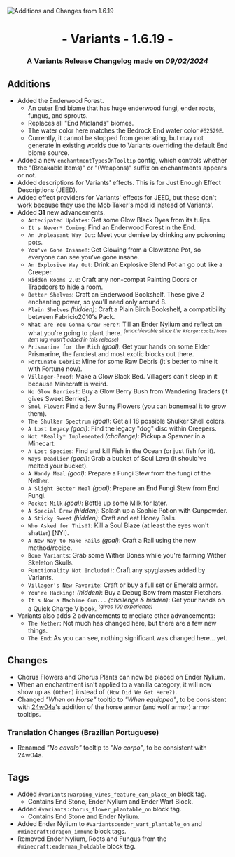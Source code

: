![Additions and Changes from 1.6.19](ChangelogPhoto.png)

# <center>- Variants - 1.6.19 -</center>
### <center>A Variants Release Changelog made on *09/02/2024*</center>

## Additions
- Added the Enderwood Forest.
    - An outer End biome that has huge enderwood fungi, ender roots, fungus, and sprouts.
    - Replaces all "End Midlands" biomes.
    - The water color here matches the Bedrock End water color `#62529E`.
    - Currently, it cannot be stopped from generating, but may not generate in existing worlds due to Variants overriding the default End biome source.
- Added a new ```enchantmentTypesOnTooltip``` config, which controls whether the "(Breakable Items)" or "(Weapons)" suffix on enchantments appears or not.
- Added descriptions for Variants' effects. This is for Just Enough Effect Descriptions (JEED).
- Added effect providers for Variants' effects for JEED, but these don't work because they use the Mob Taker's mod id instead of Variants'.
- Added **31** new advancements.
    - ```Antecipated Updates```: Get some Glow Black Dyes from its tulips.
    - ```It's Never* Coming```: Find an Enderwood Forest in the End.
    - ```An Unpleasant Way Out```: Meet your demise by drinking any poisoning pots.
    - ```You've Gone Insane!```: Get Glowing from a Glowstone Pot, so everyone can see you've gone insane.
    - ```An Explosive Way Out```: Drink an Explosive Blend Pot an go out like a Creeper.
    - ```Hidden Rooms 2.0```: Craft any non-compat Painting Doors or Trapdoors to hide a room.
    - ```Better Shelves```: Craft an Enderwood Bookshelf. These give 2 enchanting power, so you'll need only around 8.
    - ```Plain Shelves``` *(hidden)*: Craft a Plain Birch Bookshelf, a compatibility between Fabricio2010's Pack.
    - ```What are You Gonna Grow Here?```: Till an Ender Nylium and reflect on what you're going to plant there. <sup>*(unachievable since the ```#forge:tools/hoes``` item tag wasn't added in this release)*</sup>
    - ```Prismarine for the Rich``` *(goal)*: Get your hands on some Elder Prismarine, the fanciest and most exotic blocks out there.
    - ```Fortunate Debris```: Mine for some Raw Debris (it's better to mine it with Fortune now).
    - ```Villager-Proof```: Make a Glow Black Bed. Villagers can't sleep in it because Minecraft is weird.
    - ```No Glow Berries!```: Buy a Glow Berry Bush from Wandering Traders (it gives Sweet Berries).
    - ```Smol Flower```: Find a few Sunny Flowers (you can bonemeal it to grow them).
    - ```The Shulker Spectrum``` *(goal)*: Get all 18 possible Shulker Shell colors.
    - ```A Lost Legacy``` *(goal)*: Find the legacy "dog" disc within Creepers.
    - ```Not *Really* Implemented``` *(challenge)*: Pickup a Spawner in a Minecart.
    - ```A Lost Species```: Find and kill Fish in the Ocean (or just fish for it).
    - ```Ways Deadlier``` *(goal)*: Grab a bucket of Soul Lava (it should've melted your bucket).
    - ```A Handy Meal``` *(goal)*: Prepare a Fungi Stew from the fungi of the Nether.
    - ```A Slight Better Meal``` *(goal)*: Prepare an End Fungi Stew from End Fungi.
    - ```Pocket Milk``` *(goal)*: Bottle up some Milk for later.
    - ```A Special Brew``` *(hidden)*: Splash up a Sophie Potion with Gunpowder.
    - ```A Sticky Sweet``` *(hidden)*: Craft and eat Honey Balls.
    - ```Who Asked for This!?```: Kill a Soul Blaze (at least the eyes won't shatter) [NYI].
    - ```A New Way to Make Rails``` *(goal)*: Craft a Rail using the new method/recipe.
    - ```Bone Variants```: Grab some Wither Bones while you're farming Wither Skeleton Skulls.
    - ```Functionality Not Included!```: Craft any spyglasses added by Variants.
    - ```Villager's New Favorite```: Craft or buy a full set or Emerald armor.
    - ```You're Hacking!``` *(hidden)*: Buy a Debug Bow from master Fletchers.
    - ```It's Now a Machine Gun...``` *(challenge & hidden)*: Get your hands on a Quick Charge V book. <sup>*(gives 100 experience)*</sup>
- Variants also adds 2 advancements to mediate other advancements:
    - ```The Nether```: Not much has changed here, but there are a few new things.
    - ```The End```: As you can see, nothing significant was changed here... yet.

## Changes
- Chorus Flowers and Chorus Plants can now be placed on Ender Nylium.
- When an enchantment isn't applied to a vanilla category, it will now show up as ```(Other)``` instead of ```(How Did We Get Here?)```.
- Changed *"When on Horse"* tooltip to *"When equipped"*, to be consistent with [24w04a](https://minecraft.wiki/w/Java_Edition_24w04a)'s addition of the horse armor (and wolf armor) armor tooltips.

### Translation Changes (Brazilian Portuguese)
- Renamed *"No cavalo"* tooltip to *"No corpo"*, to be consistent with 24w04a.

## Tags
- Added ```#variants:warping_vines_feature_can_place_on``` block tag.
    - Contains End Stone, Ender Nylium and Ender Wart Block.
- Added ```#variants:chorus_flower_plantable_on``` block tag.
    - Contains End Stone and Ender Nylium.
- Added Ender Nylium to ```#variants:ender_wart_plantable_on``` and ```#minecraft:dragon_immune``` block tags.
- Removed Ender Nylium, Roots and Fungus from the ```#minecraft:enderman_holdable``` block tag.
